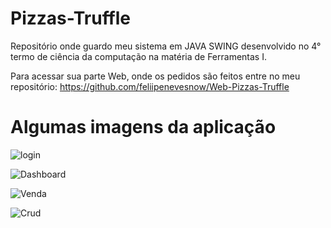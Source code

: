 # Pizzas-Truffle
Repositório onde guardo meu sistema em JAVA SWING desenvolvido no 4° termo de ciência da computação na matéria de Ferramentas I.

Para acessar sua parte Web, onde os pedidos são feitos entre no meu repositório: https://github.com/feliipenevesnow/Web-Pizzas-Truffle

# Algumas imagens da aplicação

![login](https://user-images.githubusercontent.com/65624371/224577588-834c9ae1-b634-40a6-b586-f95d03d2d01c.png)

![Dashboard](https://user-images.githubusercontent.com/65624371/224577591-aa86fa06-378c-41d2-9073-0996e4cc1d91.png)

![Venda](https://user-images.githubusercontent.com/65624371/224577595-94264b77-8929-4f54-8492-45149e1bcda5.png)

![Crud](https://user-images.githubusercontent.com/65624371/224577601-389be05b-6478-4434-a81f-82a7ab5c2e92.png)

